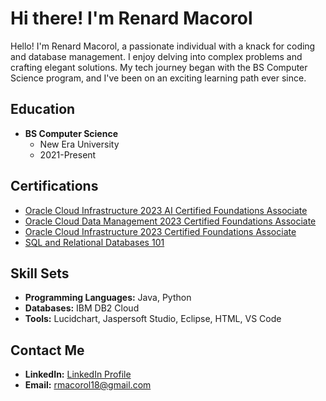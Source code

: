 # Hi there! I'm Renard Macorol 

Hello! I'm Renard Macorol, a passionate individual with a knack for coding and database management. I enjoy delving into complex problems and crafting elegant solutions. My tech journey began with the BS Computer Science program, and I've been on an exciting learning path ever since.

## Education

- **BS Computer Science**
  - New Era University
  - 2021-Present

## Certifications

- [Oracle Cloud Infrastructure 2023 AI Certified Foundations Associate](https://catalog-education.oracle.com/pls/certview/sharebadge?id=55021C2CAFECFF1B01BFF9AB7A823B0600CB3CE7FA6B766CA43B1E9DA91BC660)
- [Oracle Cloud Data Management 2023 Certified Foundations Associate](https://catalog-education.oracle.com/pls/certview/sharebadge?id=7CA7F8AAB0A8A1CA05903F7F139839AC3CB40AA4EAE6EC0C9B0FE01D84FBBF90 )
- [Oracle Cloud Infrastructure 2023 Certified Foundations Associate](https://catalog-education.oracle.com/pls/certview/sharebadge?id=EF6F0886EBE9E37C2D17F71882C8AFCE227D2F5023A231A83C41F2D10F8D6B0C )
- [SQL and Relational Databases 101](https://courses.cognitiveclass.ai/certificates/13c5263b27fb47059266c1d6ef2ff510)

## Skill Sets

- **Programming Languages:** Java, Python
- **Databases:** IBM DB2 Cloud
- **Tools:** Lucidchart, Jaspersoft Studio, Eclipse, HTML, VS Code

## Contact Me

- **LinkedIn:** [LinkedIn Profile](https://www.linkedin.com/in/renard-macorol-4b2578252/)
- **Email:** rmacorol18@gmail.com

